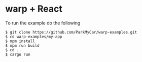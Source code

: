 # warp + React

To run the example do the following
```
$ git clone https://github.com/ParkMyCar/warp-examples.git
$ cd warp-examples/my-app
$ npm install
$ npm run build
$ cd ..
$ cargo run
```
